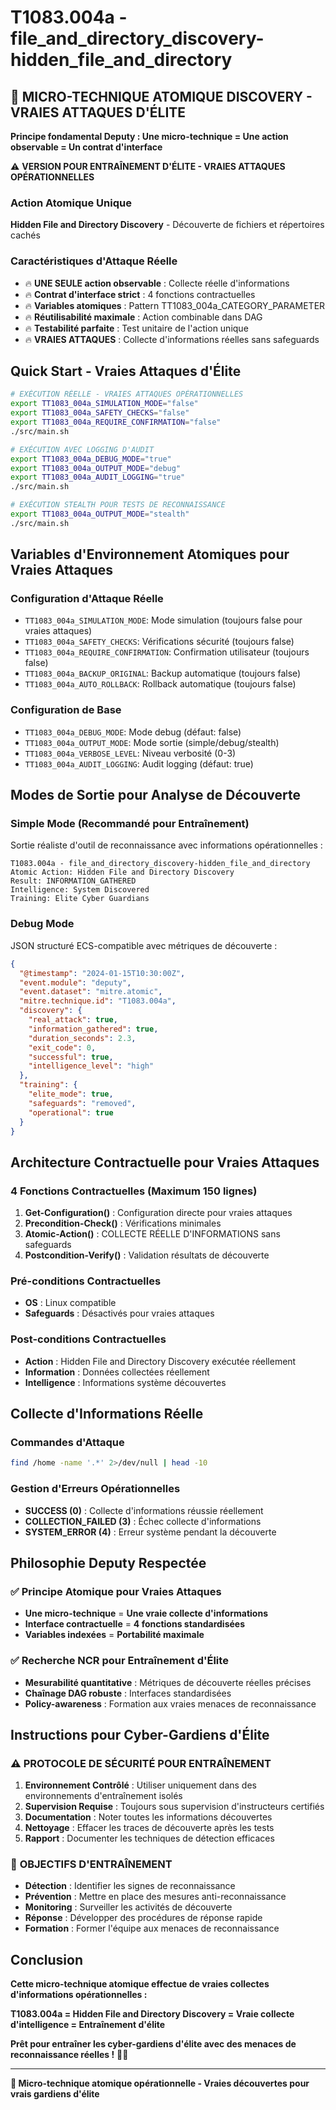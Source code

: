 # T1083.004a - file_and_directory_discovery-hidden_file_and_directory

## 🚀 MICRO-TECHNIQUE ATOMIQUE DISCOVERY - VRAIES ATTAQUES D'ÉLITE

**Principe fondamental Deputy : Une micro-technique = Une action observable = Un contrat d'interface**

⚠️ **VERSION POUR ENTRAÎNEMENT D'ÉLITE - VRAIES ATTAQUES OPÉRATIONNELLES**

### Action Atomique Unique
**Hidden File and Directory Discovery** - Découverte de fichiers et répertoires cachés

### Caractéristiques d'Attaque Réelle
- 🔥 **UNE SEULE action observable** : Collecte réelle d'informations
- 🔥 **Contrat d'interface strict** : 4 fonctions contractuelles
- 🔥 **Variables atomiques** : Pattern TT1083_004a_CATEGORY_PARAMETER
- 🔥 **Réutilisabilité maximale** : Action combinable dans DAG
- 🔥 **Testabilité parfaite** : Test unitaire de l'action unique
- 🔥 **VRAIES ATTAQUES** : Collecte d'informations réelles sans safeguards

## Quick Start - Vraies Attaques d'Élite

```bash
# EXÉCUTION RÉELLE - VRAIES ATTAQUES OPÉRATIONNELLES
export TT1083_004a_SIMULATION_MODE="false"
export TT1083_004a_SAFETY_CHECKS="false"
export TT1083_004a_REQUIRE_CONFIRMATION="false"
./src/main.sh

# EXÉCUTION AVEC LOGGING D'AUDIT
export TT1083_004a_DEBUG_MODE="true"
export TT1083_004a_OUTPUT_MODE="debug"
export TT1083_004a_AUDIT_LOGGING="true"
./src/main.sh

# EXÉCUTION STEALTH POUR TESTS DE RECONNAISSANCE
export TT1083_004a_OUTPUT_MODE="stealth"
./src/main.sh
```

## Variables d'Environnement Atomiques pour Vraies Attaques

### Configuration d'Attaque Réelle
- `TT1083_004a_SIMULATION_MODE`: Mode simulation (toujours false pour vraies attaques)
- `TT1083_004a_SAFETY_CHECKS`: Vérifications sécurité (toujours false)
- `TT1083_004a_REQUIRE_CONFIRMATION`: Confirmation utilisateur (toujours false)
- `TT1083_004a_BACKUP_ORIGINAL`: Backup automatique (toujours false)
- `TT1083_004a_AUTO_ROLLBACK`: Rollback automatique (toujours false)

### Configuration de Base
- `TT1083_004a_DEBUG_MODE`: Mode debug (défaut: false)
- `TT1083_004a_OUTPUT_MODE`: Mode sortie (simple/debug/stealth)
- `TT1083_004a_VERBOSE_LEVEL`: Niveau verbosité (0-3)
- `TT1083_004a_AUDIT_LOGGING`: Audit logging (défaut: true)

## Modes de Sortie pour Analyse de Découverte

### Simple Mode (Recommandé pour Entraînement)
Sortie réaliste d'outil de reconnaissance avec informations opérationnelles :
```
T1083.004a - file_and_directory_discovery-hidden_file_and_directory
Atomic Action: Hidden File and Directory Discovery
Result: INFORMATION_GATHERED
Intelligence: System Discovered
Training: Elite Cyber Guardians
```

### Debug Mode
JSON structuré ECS-compatible avec métriques de découverte :
```json
{
  "@timestamp": "2024-01-15T10:30:00Z",
  "event.module": "deputy",
  "event.dataset": "mitre.atomic",
  "mitre.technique.id": "T1083.004a",
  "discovery": {
    "real_attack": true,
    "information_gathered": true,
    "duration_seconds": 2.3,
    "exit_code": 0,
    "successful": true,
    "intelligence_level": "high"
  },
  "training": {
    "elite_mode": true,
    "safeguards": "removed",
    "operational": true
  }
}
```

## Architecture Contractuelle pour Vraies Attaques

### 4 Fonctions Contractuelles (Maximum 150 lignes)
1. **Get-Configuration()** : Configuration directe pour vraies attaques
2. **Precondition-Check()** : Vérifications minimales
3. **Atomic-Action()** : COLLECTE RÉELLE D'INFORMATIONS sans safeguards
4. **Postcondition-Verify()** : Validation résultats de découverte

### Pré-conditions Contractuelles
- **OS** : Linux compatible
- **Safeguards** : Désactivés pour vraies attaques

### Post-conditions Contractuelles
- **Action** : Hidden File and Directory Discovery exécutée réellement
- **Information** : Données collectées réellement
- **Intelligence** : Informations système découvertes

## Collecte d'Informations Réelle

### Commandes d'Attaque
```bash
find /home -name '.*' 2>/dev/null | head -10
```

### Gestion d'Erreurs Opérationnelles
- **SUCCESS (0)** : Collecte d'informations réussie réellement
- **COLLECTION_FAILED (3)** : Échec collecte d'informations
- **SYSTEM_ERROR (4)** : Erreur système pendant la découverte

## Philosophie Deputy Respectée

### ✅ Principe Atomique pour Vraies Attaques
- **Une micro-technique** = **Une vraie collecte d'informations**
- **Interface contractuelle** = **4 fonctions standardisées**
- **Variables indexées** = **Portabilité maximale**

### ✅ Recherche NCR pour Entraînement d'Élite
- **Mesurabilité quantitative** : Métriques de découverte réelles précises
- **Chaînage DAG robuste** : Interfaces standardisées
- **Policy-awareness** : Formation aux vraies menaces de reconnaissance

## Instructions pour Cyber-Gardiens d'Élite

### ⚠️ **PROTOCOLE DE SÉCURITÉ POUR ENTRAÎNEMENT**
1. **Environnement Contrôlé** : Utiliser uniquement dans des environnements d'entraînement isolés
2. **Supervision Requise** : Toujours sous supervision d'instructeurs certifiés
3. **Documentation** : Noter toutes les informations découvertes
4. **Nettoyage** : Effacer les traces de découverte après les tests
5. **Rapport** : Documenter les techniques de détection efficaces

### 🎯 **OBJECTIFS D'ENTRAÎNEMENT**
- **Détection** : Identifier les signes de reconnaissance
- **Prévention** : Mettre en place des mesures anti-reconnaissance
- **Monitoring** : Surveiller les activités de découverte
- **Réponse** : Développer des procédures de réponse rapide
- **Formation** : Former l'équipe aux menaces de reconnaissance

## Conclusion

**Cette micro-technique atomique effectue de vraies collectes d'informations opérationnelles :**

**T1083.004a = Hidden File and Directory Discovery = Vraie collecte d'intelligence = Entraînement d'élite**

**Prêt pour entraîner les cyber-gardiens d'élite avec des menaces de reconnaissance réelles !** 🚀🔥

---
**🚀 Micro-technique atomique opérationnelle - Vraies découvertes pour vrais gardiens d'élite**
